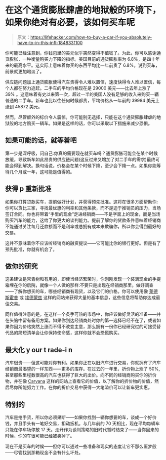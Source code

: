# 在这个通货膨胀肆虐的地狱般的环境下，如果你绝对有必要，该如何买车呢

> 原文：<https://lifehacker.com/how-to-buy-a-car-if-you-absolutely-have-to-in-this-infl-1848331100>

你可能已经注意到，你钱包里的美元似乎突然变得不值钱了。为此，你可以感谢通货膨胀，一种衡量购买力下降的指标。美国目前的通货膨胀率为 6.8%，是四十年来的最高水平。这实际上意味着你买的东西平均比一年前贵了 6.8%。说到买车，前景就更加暗淡了。



供应链问题加上通货膨胀使得汽车贵得令人难以置信，速度快得令人难以置信，每个人都在努力追赶。二手车的平均价格现在是 29000 美元——比去年上涨了 39% 。这意味着有史以来第一次，超过一半的美国人没有足够的收入来购买一辆普通的二手车。新车也比以往任何时候都贵，平均价格从一年前的 39984 美元上涨到 45872 美元。

然而，尽管额外的标价令人震惊，你可能别无选择，只能在这个通货膨胀肆虐的地狱般的地方购买一辆车。如果是这样的话，你可以采取以下措施来减少恐惧。

## 如果可能的话，就等着吧

第一步是深呼吸，问自己:你真的需要现在就买车吗？通货膨胀可能会在某个时候放缓，导致新车如此昂贵的供应链问题(这反过来又增加了对二手车的需求)最终可能会得到解决。换句话说，价格会在某个时候下降，至少会下降一点。如果你能等待几个月或一年，这可能是值得的。

## 获得 p 重新批准

如果你打算贷款买车，提前做好计划，并获得预先批准。这将在很多方面帮助你:你可以货比三家，寻找最优惠的利率和其他条款，而不是迫于推销员的压力，当场签订合同。你也将带着“手里的现金”走进经销商——不是字面上的现金，而是当场购买汽车的能力，这给了你更大的谈判能力。提前了解你的贷款条件意味着经销商不能通过关注每月还款额而不是利率或总拥有成本来欺骗你，所以你会得到最好的交易。

这并不意味着你不应该听经销商的融资提议——它可能比你的银行更好。但是有了预先批准，你就有机会了。

## 做你的研究

这条建议是常青树和有用的，即使当经济繁荣时，你刚刚发现一个装满现金的手提箱埋在你的后院，就像一个人做的那样:不要只是出现在经销商那里。做好调查——了解你想买的车，哪些经销商有现货，以及它们的价格。你可以使用像 [莱德斯霍普](http://www.rydeshopper.com/) 或 [埃德蒙兹](https://www.edmunds.com/) 这样的网站来获得大量的基本信息，这些信息将帮助你达成最佳交易。

同样值得注意的是，在这样一个炙手可热的市场中，你应该做好灵活的准备——并在头脑中留有备用方案。如果你到达经销商处时你的第一选择已经不在了，或者如果你因为价格突然上涨而不得不改变主意，那么拥有一份你已经研究过的可接受替代品的简短清单会让你保持使命感，这样你就不会恐慌购买。

## 最大化 y our t rade-i n

汽车很贵——但这可能对你有利。如果你正在以旧汽车进行交易，你就拥有了汽车经销商最渴望的一样东西——更多的库存。在过去的一年里，折价物上涨了 50%,甚至那些里程数很高的汽车也获得了巨大的出价。向不同的经销商购买你的折价物，并在像 [Carvana](https://www.carvana.com/) 这样的网站上查看它的价值，以了解你的折价物的价值，然后尽你所能努力工作。在你的折价交易中获得一大笔溢价可以让新车更实惠。

## 特别的

汽车是抢手货，所以你必须果断——如果你找到一辆你想要的车，谈成一个好价钱，并且手头有一笔好交易，扣动扳机。与几年前的 70 天相比，现在平均每辆车只能在停车场停放 17 天。走开作为谈判策略的旧时代暂时结束了——当你回来的时候，你的车很可能已经被卖掉了。

现在不是买车的时候——但你可以通过一些准备和现实的态度让它不那么噩梦般——尽管找到那箱现金不会有什么坏处。